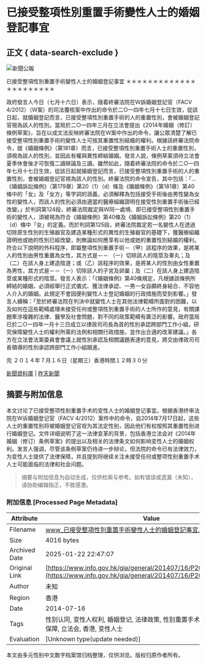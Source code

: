 # 已接受整項性別重置手術變性人士的婚姻登記事宜

## 正文 { data-search-exclude }


![新聞公報](../../tc_graphics/header.gif)

已接受整項性別重置手術變性人士的婚姻登記事宜 ＊＊＊＊＊＊＊＊＊＊＊＊＊＊＊＊＊＊＊＊＊＊

政府發言人今日（七月十六日）表示，隨着終審法院在Ｗ訴婚姻登記官（FACV　4/2012）（Ｗ案）的司法覆核案中作出的命令於二○一四年七月十七日生效，從該日起，就婚姻登記而言，已接受整項性別重置手術的人的重置性別，會被婚姻登記官視為該人的性別。當局於二○一四年三月在立法會提出《2014年婚姻（修訂）條例草案》，旨在以成文法反映終審法院在Ｗ案中作出的命令，讓公眾清楚了解已接受整項性別重置手術的變性人士可按其重置性別結婚的權利。根據該終審法院命令，就《婚姻條例》（第181章）而言，已接受整項性別重置手術人士的重置性別，須視為該人的性別，並因此有權與異性締結婚姻。發言人說，條例草案須待立法會夏季休會後才可恢復二讀辯論及三讀。雖然如此，隨着終審法院的命令於二○一四年七月十七日生效，從該日起就婚姻登記而言，已接受整項性別重置手術的人的重置性別，會被婚姻登記官視為該人的性別。終審法院的命令宣告，其中包括：「…《婚姻訴訟條例》（第179章）第20（1）（d）條及《婚姻條例》（第181章）第40條中的「女」及「女方」等字詞的涵義，必須解釋為包括接受手術後由男性變為女性的變性人，而該人的性別必須由適當的醫療組織證明在接受性別重置手術後已經改變。」於判詞第124段，終審法院裁定與Ｗ同一處境、即已接受整項性別重置手術的變性人，須被視為符合《婚姻條例》第40條及《婚姻訴訟條例》第20（1）（d）條中「女」的定義。而於判詞第125段，終審法院裁定若一名變性人在透過切除原生性別的生殖器官及建造某種形式的異性的生殖器官的基礎下，獲醫療組織證明他或她的性別已經改變，則無論如何應享有以他或她的重置性別結婚的權利。符合以下說明的外科程序，即屬整項性別重置手術－（甲）該程序的效果，是將某人的性別由男性重置為女性，其方式是－－ （一）切除該人的陰莖及睪丸；及（二）在該人身上建造陰道；或（乙）該程序的效果，是將某人的性別由女性重置為男性，其方式是－－（一）切除該人的子宮及卵巢；及（二）在該人身上建造陰莖或某種形式的陰莖。發言人表示：「《婚姻條例》第40條規定，凡根據該條例所締結的婚姻，必須經舉行正式儀式、獲法律承認、一男一女自願終身結合、不容他人介入的婚姻。此規定不會因便利變性人士登記婚姻的行政措施而受到影響。」發言人續稱：「至於終審法院在判決中就變性人士在其他法律範疇所面對的困難，以及如何在這些範疇處理未接受任何或整項性別重置手術的人士所作的意見，有關課題牽涉複雜的法律、醫學及社會問題，對不同的政策範疇有廣泛的影響。政府當局已於二○一四年一月十三日成立以律政司司長為首的性別承認跨部門工作小組，研究保障變性人士的權利所需的法例和相關行政措施，並作出合適的改革建議。」各方在立法會法案委員會會議上就性別承認及相關議題表達的意見，將交由律政司司長領導的性別承認跨部門工作小組跟進。

完 ２０１４年７月１６日（星期三）香港時間１２時３０分

[新聞資料庫](/gia/ISD_public_Calendar_tc.html) | [昨天新聞](http://www.info.gov.hk/gia/general/201407/15c.htm)
<!-- tcd_original_link https://www.info.gov.hk/gia/general/201407/16/P201407160335.htm -->


## 摘要与附加信息

<!-- tcd_abstract -->
本文讨论了已接受整项性别重置手术的变性人士的婚姻登记事宜。根据香港终审法院在W诉婚姻登记官（FACV 4/2012）案件中的命令，自2014年7月17日起，这些人士的重置性别将被婚姻登记官视为其法定性别，因此他们有权按照其重置性别进行婚姻登记。文件详细说明了这一法律变革的背景，包括香港立法会对《2014年婚姻（修订）条例草案》的提出以及相关的法律条文如何影响变性人士的婚姻权利。发言人强调，尽管该条例草案仍待进一步辩论，但法院的命令已有法律效力，为变性人士提供了法律保障，并且提到将继续关注未接受任何或整项性别重置手术人士可能面临的法律和社会问题。
<!-- tcd_abstract_end -->

> 摘要与附加信息为自动生成，仅供检索与参考。如有错误或遗漏（未知），请协助编辑指正，不胜感激。

### 附加信息 [Processed Page Metadata]

| Attribute       | Value                                  |
|-----------------|----------------------------------------|
| Filename        | www_已接受整項性別重置手術變性人士的婚姻登記事宜.md                             |
| Size            | 4016 bytes                           |
| Archived Date   | 2025-01-22 22:47:07                             |
| Original Link   | [https://www.info.gov.hk/gia/general/201407/16/P201407160335.htm](https://www.info.gov.hk/gia/general/201407/16/P201407160335.htm)                       |
| Author          | 未知                               |
| Region          | 香港                               |
| Date            | 2014-07-16                                 |
| Tags            | 性别认同, 变性人权利, 婚姻登记, 法律政策, 性别重置手术, 社会法律环境, 权利保障, 立法会, 香港, 变性人士                                 |
| Evaluation            | [Unknown type(update needed)]                                 |
<!-- tcd_table_end -->

本文由多元性别中文数字档案馆归档整理，仅供浏览。版权归原作者所有。
